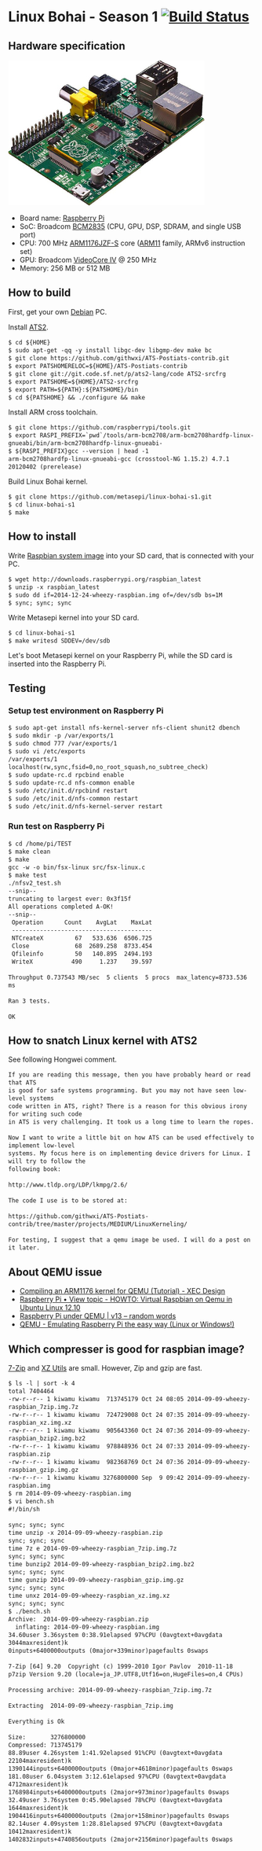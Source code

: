 # Linux Bohai - Season 1 [![Build Status](https://api.travis-ci.org/metasepi/linux-bohai-s1.svg)](https://travis-ci.org/metasepi/linux-bohai-s1/)

## Hardware specification

[![](metasepi/img/400px-Raspberry_Pi_Photo.jpg)](http://www.raspberrypi.org/)

* Board name: [Raspberry Pi](http://www.raspberrypi.org/)
* SoC: Broadcom [BCM2835](http://www.broadcom.com/products/BCM2835) (CPU, GPU, DSP, SDRAM, and single USB port)
* CPU: 700 MHz [ARM1176JZF-S](http://www.arm.com/products/processors/classic/arm11/arm1176.php) core ([ARM11](http://en.wikipedia.org/wiki/ARM11) family, ARMv6 instruction set)
* GPU: Broadcom [VideoCore IV](http://www.broadcom.com/products/technology/mobmm_videocore.php) @ 250 MHz
* Memory: 256 MB or 512 MB

## How to build

First, get your own [Debian](https://www.debian.org/) PC.

Install [ATS2](http://www.ats-lang.org/).

```
$ cd ${HOME}
$ sudo apt-get -qq -y install libgc-dev libgmp-dev make bc
$ git clone https://github.com/githwxi/ATS-Postiats-contrib.git
$ export PATSHOMERELOC=${HOME}/ATS-Postiats-contrib
$ git clone git://git.code.sf.net/p/ats2-lang/code ATS2-srcfrg
$ export PATSHOME=${HOME}/ATS2-srcfrg
$ export PATH=${PATH}:${PATSHOME}/bin
$ cd ${PATSHOME} && ./configure && make
```

Install ARM cross toolchain.

```
$ git clone https://github.com/raspberrypi/tools.git
$ export RASPI_PREFIX=`pwd`/tools/arm-bcm2708/arm-bcm2708hardfp-linux-gnueabi/bin/arm-bcm2708hardfp-linux-gnueabi-
$ ${RASPI_PREFIX}gcc --version | head -1
arm-bcm2708hardfp-linux-gnueabi-gcc (crosstool-NG 1.15.2) 4.7.1 20120402 (prerelease)
```

Build Linux Bohai kernel.

```
$ git clone https://github.com/metasepi/linux-bohai-s1.git
$ cd linux-bohai-s1
$ make
```

## How to install

Write [Raspbian system image](http://www.raspberrypi.org/downloads/) into your SD card, that is connected with your PC.

```
$ wget http://downloads.raspberrypi.org/raspbian_latest
$ unzip -x raspbian_latest
$ sudo dd if=2014-12-24-wheezy-raspbian.img of=/dev/sdb bs=1M
$ sync; sync; sync
```

Write Metasepi kernel into your SD card.

```
$ cd linux-bohai-s1
$ make writesd SDDEV=/dev/sdb
```

Let's boot Metasepi kernel on your Raspberry Pi, while the SD card is inserted into the Raspberry Pi.

## Testing

### Setup test environment on Raspberry Pi

```
$ sudo apt-get install nfs-kernel-server nfs-client shunit2 dbench
$ sudo mkdir -p /var/exports/1
$ sudo chmod 777 /var/exports/1
$ sudo vi /etc/exports
/var/exports/1 localhost(rw,sync,fsid=0,no_root_squash,no_subtree_check)
$ sudo update-rc.d rpcbind enable
$ sudo update-rc.d nfs-common enable
$ sudo /etc/init.d/rpcbind restart
$ sudo /etc/init.d/nfs-common restart
$ sudo /etc/init.d/nfs-kernel-server restart
```

### Run test on Raspberry Pi

```
$ cd /home/pi/TEST
$ make clean
$ make
gcc -w -o bin/fsx-linux src/fsx-linux.c
$ make test
./nfsv2_test.sh
--snip--
truncating to largest ever: 0x3f15f
All operations completed A-OK!
--snip--
 Operation      Count    AvgLat    MaxLat
 ----------------------------------------
 NTCreateX         67   533.636  6506.725
 Close             68  2689.258  8733.454
 Qfileinfo         50   140.895  2494.193
 WriteX           490     1.237    39.597

Throughput 0.737543 MB/sec  5 clients  5 procs  max_latency=8733.536 ms

Ran 3 tests.

OK
```

## How to snatch Linux kernel with ATS2

See following Hongwei comment.

```
If you are reading this message, then you have probably heard or read that ATS
is good for safe systems programming. But you may not have seen low-level systems
code written in ATS, right? There is a reason for this obvious irony for writing such code
in ATS is very challenging. It took us a long time to learn the ropes.

Now I want to write a little bit on how ATS can be used effectively to implement low-level
systems. My focus here is on implementing device drivers for Linux. I will try to follow the
following book:

http://www.tldp.org/LDP/lkmpg/2.6/

The code I use is to be stored at:

https://github.com/githwxi/ATS-Postiats-contrib/tree/master/projects/MEDIUM/LinuxKerneling/

For testing, I suggest that a qemu image be used. I will do a post on it later.
```

## About QEMU issue

* [Compiling an ARM1176 kernel for QEMU (Tutorial) - XEC Design](http://xecdesign.com/compiling-a-kernel/)
* [Raspberry Pi • View topic - HOWTO: Virtual Raspbian on Qemu in Ubuntu Linux 12.10](http://www.raspberrypi.org/forums/viewtopic.php?f=29&t=37386)
* [Raspberry Pi under QEMU | v13 – random words](https://www.v13.gr/blog/?p=276)
* [QEMU - Emulating Raspberry Pi the easy way (Linux or Windows!)](http://xecdesign.com/qemu-emulating-raspberry-pi-the-easy-way/)



## Which compresser is good for raspbian image?

[7-Zip](http://www.7-zip.org/) and [XZ Utils](http://tukaani.org/xz/) are small. However, Zip and gzip are fast.

```
$ ls -l | sort -k 4
total 7404464
-rw-r--r-- 1 kiwamu kiwamu  713745179 Oct 24 08:05 2014-09-09-wheezy-raspbian_7zip.img.7z
-rw-r--r-- 1 kiwamu kiwamu  724729008 Oct 24 07:35 2014-09-09-wheezy-raspbian_xz.img.xz
-rw-r--r-- 1 kiwamu kiwamu  905643360 Oct 24 07:36 2014-09-09-wheezy-raspbian_bzip2.img.bz2
-rw-r--r-- 1 kiwamu kiwamu  978848936 Oct 24 07:33 2014-09-09-wheezy-raspbian.zip
-rw-r--r-- 1 kiwamu kiwamu  982368769 Oct 24 07:36 2014-09-09-wheezy-raspbian_gzip.img.gz
-rw-r--r-- 1 kiwamu kiwamu 3276800000 Sep  9 09:42 2014-09-09-wheezy-raspbian.img
$ rm 2014-09-09-wheezy-raspbian.img
$ vi bench.sh
#!/bin/sh

sync; sync; sync
time unzip -x 2014-09-09-wheezy-raspbian.zip
sync; sync; sync
time 7z e 2014-09-09-wheezy-raspbian_7zip.img.7z
sync; sync; sync
time bunzip2 2014-09-09-wheezy-raspbian_bzip2.img.bz2
sync; sync; sync
time gunzip 2014-09-09-wheezy-raspbian_gzip.img.gz
sync; sync; sync
time unxz 2014-09-09-wheezy-raspbian_xz.img.xz
sync; sync; sync
$ ./bench.sh
Archive:  2014-09-09-wheezy-raspbian.zip
  inflating: 2014-09-09-wheezy-raspbian.img
34.60user 3.36system 0:38.91elapsed 97%CPU (0avgtext+0avgdata 3044maxresident)k
0inputs+6400000outputs (0major+339minor)pagefaults 0swaps

7-Zip [64] 9.20  Copyright (c) 1999-2010 Igor Pavlov  2010-11-18
p7zip Version 9.20 (locale=ja_JP.UTF8,Utf16=on,HugeFiles=on,4 CPUs)

Processing archive: 2014-09-09-wheezy-raspbian_7zip.img.7z

Extracting  2014-09-09-wheezy-raspbian_7zip.img

Everything is Ok

Size:       3276800000
Compressed: 713745179
88.89user 4.26system 1:41.92elapsed 91%CPU (0avgtext+0avgdata 22104maxresident)k
1390144inputs+6400000outputs (0major+4618minor)pagefaults 0swaps
181.08user 6.04system 3:12.61elapsed 97%CPU (0avgtext+0avgdata 4712maxresident)k
1768984inputs+6400000outputs (2major+973minor)pagefaults 0swaps
32.49user 3.76system 0:45.90elapsed 78%CPU (0avgtext+0avgdata 1644maxresident)k
1904416inputs+6400000outputs (2major+158minor)pagefaults 0swaps
82.14user 4.09system 1:28.81elapsed 97%CPU (0avgtext+0avgdata 10412maxresident)k
1402832inputs+4740856outputs (2major+2156minor)pagefaults 0swaps
```

